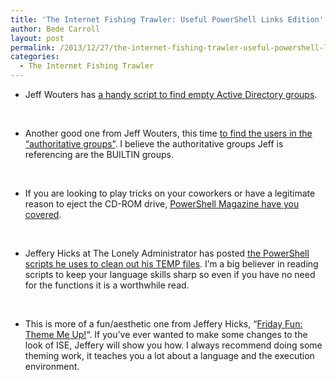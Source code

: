 ```yaml
---
title: 'The Internet Fishing Trawler: Useful PowerShell Links Edition'
author: Bede Carroll
layout: post
permalink: /2013/12/27/the-internet-fishing-trawler-useful-powershell-links-edition/
categories:
  - The Internet Fishing Trawler
---
```

*   Jeff Wouters has <a href="http://jeffwouters.nl/index.php/2013/11/powershell-function-to-find-groups-with-not-users-as-members/" target="_blank">a handy script to find empty Active Directory groups</a>.

&nbsp;

*   Another good one from Jeff Wouters, this time <a href="http://jeffwouters.nl/index.php/2013/11/powershell-function-to-list-users-in-authorative-groups-in-active-directory/" target="_blank">to find the users in the &#8220;authoritative groups&#8221;</a>. I believe the authoritative groups Jeff is referencing are the BUILTIN groups.

&nbsp;

*   If you are looking to play tricks on your coworkers or have a legitimate reason to eject the CD-ROM drive, <a href="http://www.powershellmagazine.com/2013/11/12/pstip-ejecting-and-closing-cdrom-drive-the-powershell-way/" target="_blank">PowerShell Magazine have you covered</a>.

&nbsp;

*   Jeffery Hicks at The Lonely Administrator has posted <a href="http://jdhitsolutions.com/blog/2013/11/powershell-clean-up-tools/" target="_blank">the PowerShell scripts he uses to clean out his TEMP files</a>. I&#8217;m a big believer in reading scripts to keep your language skills sharp so even if you have no need for the functions it is a worthwhile read.

&nbsp;

*   This is more of a fun/aesthetic one from Jeffery Hicks, &#8220;<a href="http://jdhitsolutions.com/blog/2013/11/friday-fun-theme-me-up/" target="_blank">Friday Fun: Theme Me Up!</a>&#8220;. If you&#8217;ve ever wanted to make some changes to the look of ISE, Jeffery will show you how. I always recommend doing some theming work, it teaches you a lot about a language and the execution environment.

&nbsp;